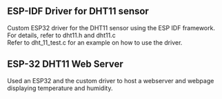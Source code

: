 ## ESP-IDF Driver for DHT11 sensor
Custom ESP32 driver for the DHT11 sensor using the ESP IDF framework.  
For details, refer to dht11.h and dht11.c  
Refer to dht_11_test.c for an example on how to use the driver.  

## ESP-32 DHT11 Web Server
Used an ESP32 and the custom driver to host a webserver and webpage displaying temperature and humidity.

